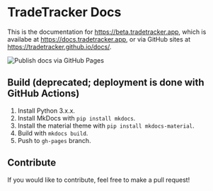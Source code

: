 # TradeTracker Docs

This is the documentation for https://beta.tradetracker.app, which is availabe at https://docs.tradetracker.app, or via GitHub sites at https://tradetracker.github.io/docs/.

![Publish docs via GitHub Pages](https://github.com/TradeTracker/docs/workflows/Publish%20docs%20via%20GitHub%20Pages/badge.svg)

## Build (deprecated; deployment is done with GitHub Actions)

 1. Install Python 3.x.x.
 2. Install MkDocs with `pip install mkdocs`.
 3. Install the material theme with `pip install mkdocs-material`.
 4. Build with `mkdocs build`.
 5. Push to `gh-pages` branch.

## Contribute

If you would like to contribute, feel free to make a pull request!
